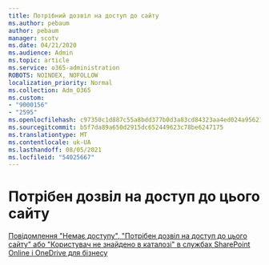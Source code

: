 ```yaml
---
title: Потрібний дозвіл на доступ до сайту
ms.author: pebaum
author: pebaum
manager: scotv
ms.date: 04/21/2020
ms.audience: Admin
ms.topic: article
ms.service: o365-administration
ROBOTS: NOINDEX, NOFOLLOW
localization_priority: Normal
ms.collection: Adm_O365
ms.custom:
- "9000156"
- "2595"
ms.openlocfilehash: c97350c1d887c55a8bdd377b0d3a83cd84323aa4ed024a9562138bab7a5777e9
ms.sourcegitcommit: b5f7da89a650d2915dc652449623c78be6247175
ms.translationtype: MT
ms.contentlocale: uk-UA
ms.lasthandoff: 08/05/2021
ms.locfileid: "54025667"
---
```

# <a name="you-need-permission-to-access-this-site"></a>Потрібен дозвіл на доступ до цього сайту

[Повідомлення "Немає доступу", "Потрібен дозвіл на доступ до цього сайту" або "Користувач не знайдено в каталозі" в службах SharePoint Online і OneDrive для бізнесу](https://docs.microsoft.com/sharepoint/support/administration/access-denied-or-need-permission-error-sharepoint-online-or-onedrive-for-business)
